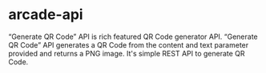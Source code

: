 # arcade-api
“Generate QR Code” API is rich featured QR Code generator API. “Generate QR Code” API generates a QR Code from the content and text parameter provided and returns a PNG image. It's simple REST API to generate QR Code.
